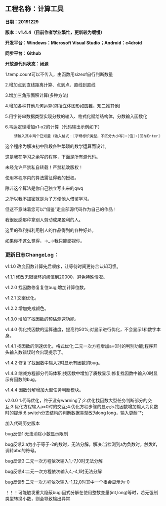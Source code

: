 ## **工程名称：计算工具**

**日期：20191229**

**版本：v1.4.4（目前作者学业繁忙，更新较为缓慢）**

**开发平台：Windows：Microsoft Visual Studio；Android：c4droid**

**同步平台：Github**

**开放源代码状态：闭源**

1.temp.count可以不传入，由函数用sizeof自行判断数量

2.增加点到直线距离计算、点到点、直线到直线

3.增加三角形面积计算(多种方法)

4.增加各种其他几何运算(包括立体图形如圆锥，知二推其他)

5.用字符串数据类型实现分数的输入、格式化赋给结构体，分数输入函数化

6.韦达定理增加x1-x2的计算（代码输出示例如下）
```c++
    请输入其中两个已知量（输入格式：[字母标识类型，不区分大小写]+[值]+[回车Enter]+[字母标识类型，不区分大小写]+[值]+[回车Enter]（L：母线长；H：圆锥的高；D：底面周长；S：侧面展开面积；A：侧面展开扇形圆心角度数；R：底面半径）
```

这个程序为解决初中阶段各种繁琐的数学运算而设计。

这是我在学习之余写的程序，下面是所有源代码。

未经允许严禁私自转载！严禁私改版权！

使用本程序内的算法需征得我的授权。

除非这个算法是你自己独立写出来的qwq

之所以我不加密就是为了方便他人借鉴学习。

但这不意味着您可以“借鉴”走全部源代码作为自己的作品！

我很反感那种拿别人劳动成果盈利的人。

这里的盈利指利用别人的作品得到的各种好处。

如果你不这么觉得，→_→我只能鄙视你。

### **更新日志ChangeLog：**
v1.1.0 改变因数计算先后顺序，让等待时间更符合认知习惯。

v1.1.1 修改无限循环的阈值到20000，避免特殊情况。

v1.2.0 找因数修复复位bug;增加计算位数。

v1.2.1 文案优化。

v1.2.2 增加完成颜色。

v1.3.0 增加了找因数的预估测速功能。

v1.4.0 优化找因数的运算速度，提高约50%;对显示进行优化，不会显示1和数字本身。

v1.4.1 找因数的测速优化，格式优化;二元一次方程增加a=0时的判别功能;程序开头输入数错误时会出现提示了。

v1.4.2 修复了找因数中输入2时显示有因数的bug。

v1.4.3 缩减方程部分代码体积;找因数中增加了质数显示;修复找因数中输入0时显示有因数的bug。

v1.4.4 因数分解增加大型任务判断模块。

v2.0.0 1.代码优化，终于没有warning了;2.优化找因数大型任务判断部分的交互;3.优化方程输入a=0时的交互;4.优化方程步骤的显示;5.找因数增加输入为负数时的提示;6.switch分支结构的判断数据类型改为long long，输入更耐艹;

加入代码历史版本


bug反馈1:无法消除小数显示限制

bug反馈2:a为小于等于-2的数时，无法分解。解决:当检测到a为负数时，触发if，调转abc的符号。

bug反馈3:二元一次方程依次输入1,-7,10时无法分解

bug反馈4:二元一次方程依次输入4,-4,1时无法分解

bug反馈5:二元一次方程依次输入-1,12,0时其中一个根会显示为-0

！！！可能触发重大隐蔽bug:因式分解在使用整数变量(int,long)等时，若无强制类型转换小数，则会导致输出异常
